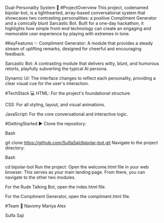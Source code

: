 Dual-Personality System 🤖
#ProjectOverview
This project, codenamed bipolar-bot, is a lighthearted, array-based conversational system that showcases two contrasting personalities: a positive Compliment Generator and a comically blunt Sarcastic Bot. Built for a one-day hackathon, it highlights how simple front-end technology can create an engaging and memorable user experience by playing with extremes in tone.

#KeyFeatures ✨
Compliment Generator: A module that provides a steady stream of uplifting remarks, designed for cheerful and encouraging feedback.

Sarcastic Bot: A contrasting module that delivers witty, blunt, and humorous retorts, playfully subverting the typical AI persona.

Dynamic UI: The interface changes to reflect each personality, providing a clear visual cue for the user's interaction.

#TechStack 💻
HTML: For the project's foundational structure.

CSS: For all styling, layout, and visual animations.

JavaScript: For the core conversational and interactive logic.

#GettingStarted ▶️
Clone the repository:

Bash

git clone https://github.com/SulfaSaji/bipolar-bot.git
Navigate to the project directory:

Bash

cd bipolar-bot
Run the project: Open the welcome.html file in your web browser. This serves as your main landing page. From there, you can navigate to the other two modules.

For the Rude Talking Bot, open the index.html file.

For the Compliment Generator, open the compliment.html file.

#Team 🤝
Navomy Mariya Alex

Sulfa Saji
